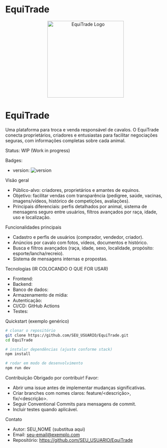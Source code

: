 # EquiTrade
<p align="center">
  <!-- Substitua o caminho abaixo pela sua logo (ex.: /assets/logo.png ou /docs/logo.png) -->
  <img src="docs/logo.png" alt="EquiTrade Logo" width="240" />
</p>

# EquiTrade

Uma plataforma para troca e venda responsável de cavalos. O EquiTrade conecta proprietários, criadores e entusiastas para facilitar negociações seguras, com informações completas sobre cada animal.

Status: WIP (Work in progress)

Badges:
- version: ![version](https://img.shields.io/badge/version-0.1.0-lightgrey)

Visão geral
- Público-alvo: criadores, proprietários e amantes de equinos.
- Objetivo: facilitar vendas com transparência (pedigree, saúde, vacinas, imagens/vídeos, histórico de competições, avaliações).
- Principais diferenciais: perfis detalhados por animal, sistema de mensagens seguro entre usuários, filtros avançados por raça, idade, uso e localização.

Funcionalidades principais
- Cadastro e perfis de usuários (comprador, vendedor, criador).
- Anúncios por cavalo com fotos, vídeos, documentos e histórico.
- Busca e filtros avançados (raça, idade, sexo, localidade, propósito: esporte/lancha/recreio).
- Sistema de mensagens internas e propostas.

Tecnologias (IR COLOCANDO O QUE FOR USAR)
- Frontend: 
- Backend: 
- Banco de dados:
- Armazenamento de mídia: 
- Autenticação: 
- CI/CD: GitHub Actions
- Testes:

Quickstart (exemplo genérico)
```bash
# clonar o repositório
git clone https://github.com/SEU_USUARIO/EquiTrade.git
cd EquiTrade

# instalar dependências (ajuste conforme stack)
npm install

# rodar em modo de desenvolvimento
npm run dev
```
Contribuição
Obrigado por contribuir! Favor:
- Abrir uma issue antes de implementar mudanças significativas.
- Criar branches com nomes claros: feature/<descrição>, fix/<descrição>.
- Seguir Conventional Commits para mensagens de commit.
- Incluir testes quando aplicável.

Contato
- Autor: SEU_NOME (substitua aqui)
- Email: seu-email@exemplo.com
- Repositório: https://github.com/SEU_USUARIO/EquiTrade
